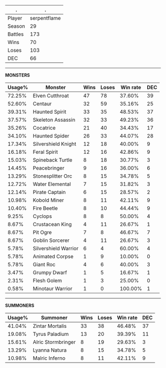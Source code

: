 .|.
|-|-
Player|serpentflame
Season|29
Battles|173
Wins|70
Loses|103
DEC|66

---
**MONSTERS**

Usage%|Monster|Wins|Loses|Win rate|DEC|
-|-|-|-|-|-|
72.25%|Elven Cutthroat|47|78|37.60%|39|
52.60%|Centaur|32|59|35.16%|25|
39.31%|Haunted Spirit|33|35|48.53%|37|
37.57%|Skeleton Assassin|32|33|49.23%|36|
35.26%|Cocatrice|21|40|34.43%|17|
34.10%|Haunted Spider|26|33|44.07%|28|
17.34%|Silvershield Knight|12|18|40.00%|9|
16.18%|Feral Spirit|12|16|42.86%|9|
15.03%|Spineback Turtle|8|18|30.77%|3|
14.45%|Peacebringer|9|16|36.00%|6|
13.29%|Stonesplitter Orc|8|15|34.78%|5|
12.72%|Water Elemental|7|15|31.82%|3|
12.14%|Pirate Captain|6|15|28.57%|2|
10.98%|Kobold Miner|8|11|42.11%|9|
10.40%|Fire Beetle|8|10|44.44%|9|
9.25%|Cyclops|8|8|50.00%|4|
8.67%|Crustacean King|4|11|26.67%|1|
8.67%|Pit Ogre|7|8|46.67%|7|
8.67%|Goblin Sorcerer|4|11|26.67%|3|
5.78%|Silvershield Warrior|6|4|60.00%|4|
5.78%|Animated Corpse|1|9|10.00%|0|
5.78%|Giant Roc|4|6|40.00%|3|
3.47%|Grumpy Dwarf|1|5|16.67%|1|
2.31%|Flesh Golem|1|3|25.00%|0|
0.58%|Minotaur Warrior|1|0|100.00%|1|

---
**SUMMONERS**

Usage%|Summoner|Wins|Loses|Win rate|DEC|
-|-|-|-|-|-|
41.04%|Zintar Mortalis|33|38|46.48%|37|
19.08%|Tyrus Paladium|13|20|39.39%|11|
15.61%|Alric Stormbringer|8|19|29.63%|3|
13.29%|Lyanna Natura|8|15|34.78%|5|
10.98%|Malric Inferno|8|11|42.11%|9|
